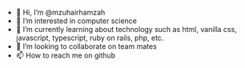- 👋 Hi, I’m @mzuhairhamzah
- 👀 I’m interested in computer science
- 🌱 I’m currently learning about technology such as html, vanilla css, javascript, typescript, ruby on rails, php, etc.
- 💞️ I’m looking to collaborate on team mates 
- 📫 How to reach me on github

<!---
mzuhairhamzah/mzuhairhamzah is a ✨ special ✨ repository because its `README.md` (this file) appears on your GitHub profile.
You can click the Preview link to take a look at your changes.
--->
